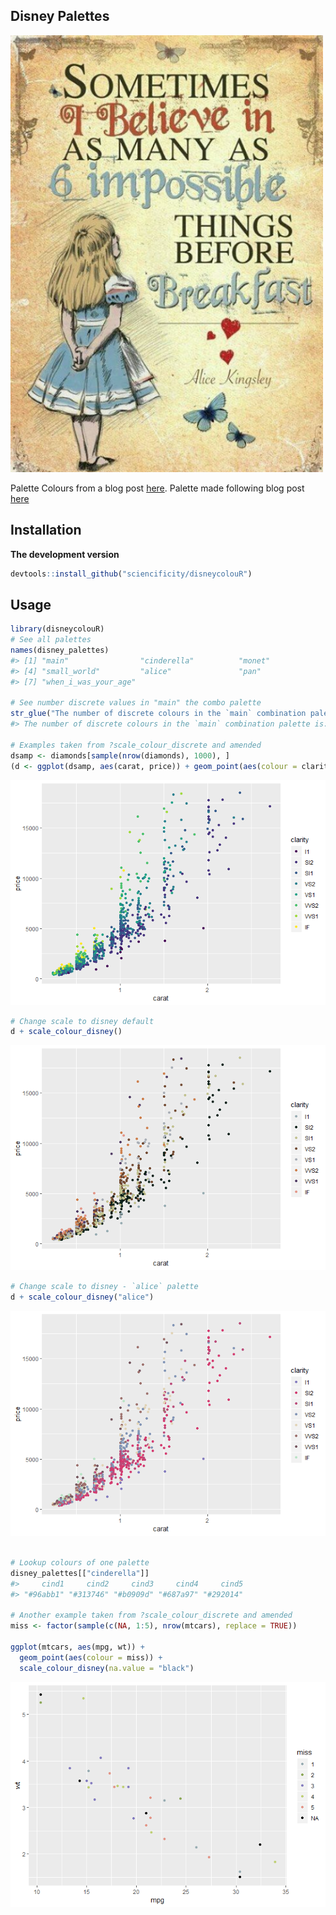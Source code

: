 Disney Palettes
---------------

<img src="./alice.PNG" width=500px />

Palette Colours from a blog post
[here](http://elijahmeeks.com/#content/blog/2015_08_17_palettes).
Palette made following blog post
[here](https://drsimonj.svbtle.com/creating-corporate-colour-palettes-for-ggplot2)

Installation
------------

**The development version**

``` r
devtools::install_github("sciencificity/disneycolouR")
```

Usage
-----

``` r
library(disneycolouR)
# See all palettes
names(disney_palettes)
#> [1] "main"                "cinderella"          "monet"              
#> [4] "small_world"         "alice"               "pan"                
#> [7] "when_i_was_your_age"

# See number discrete values in "main" the combo palette
str_glue("The number of discrete colours in the `main` combination palette is: {length(disney_palettes[['main']])}")
#> The number of discrete colours in the `main` combination palette is: 35

# Examples taken from ?scale_colour_discrete and amended
dsamp <- diamonds[sample(nrow(diamonds), 1000), ]
(d <- ggplot(dsamp, aes(carat, price)) + geom_point(aes(colour = clarity)))
```

![](README_files/figure-markdown_github/unnamed-chunk-2-1.png)

``` r
# Change scale to disney default
d + scale_colour_disney()
```

![](README_files/figure-markdown_github/unnamed-chunk-2-2.png)

``` r
# Change scale to disney - `alice` palette
d + scale_colour_disney("alice")
```

![](README_files/figure-markdown_github/unnamed-chunk-2-3.png)

``` r

# Lookup colours of one palette
disney_palettes[["cinderella"]]
#>     cind1     cind2     cind3     cind4     cind5 
#> "#96abb1" "#313746" "#b0909d" "#687a97" "#292014"

# Another example taken from ?scale_colour_discrete and amended
miss <- factor(sample(c(NA, 1:5), nrow(mtcars), replace = TRUE))

ggplot(mtcars, aes(mpg, wt)) +
  geom_point(aes(colour = miss)) +
  scale_colour_disney(na.value = "black")
```

![](README_files/figure-markdown_github/unnamed-chunk-2-4.png)
